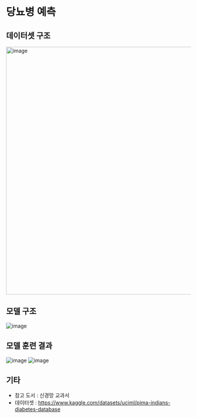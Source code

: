 # 당뇨병 예측

## 데이터셋 구조
<img width="675" alt="image" src="https://user-images.githubusercontent.com/65940253/185525903-6e13d8bb-1c66-4edd-b326-ed9a80ac9b5e.png">

## 모델 구조
![image](https://user-images.githubusercontent.com/65940253/185525933-8872901b-98fb-43e0-81ca-70e9b0b08030.png)

## 모델 훈련 결과 
![image](https://user-images.githubusercontent.com/65940253/185525972-b2c0ce40-2f8c-47bc-94fc-a68556ffcc10.png)
![image](https://user-images.githubusercontent.com/65940253/185525984-39c745e1-1c1c-418b-9ba2-f48194e68072.png)

## 기타
- 참고 도서 : 신경망 교과서
- 데이터셋 : https://www.kaggle.com/datasets/uciml/pima-indians-diabetes-database
